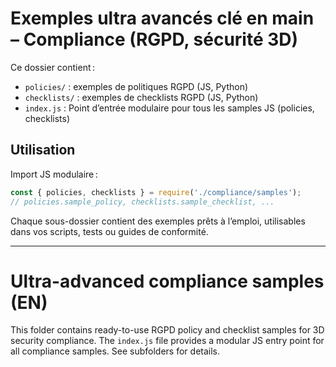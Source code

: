 # Exemples ultra avancés clé en main – Compliance (RGPD, sécurité 3D)

Ce dossier contient :
- `policies/` : exemples de politiques RGPD (JS, Python)
- `checklists/` : exemples de checklists RGPD (JS, Python)
- `index.js` : Point d’entrée modulaire pour tous les samples JS (policies, checklists)

## Utilisation

Import JS modulaire :
```js
const { policies, checklists } = require('./compliance/samples');
// policies.sample_policy, checklists.sample_checklist, ...
```

Chaque sous-dossier contient des exemples prêts à l’emploi, utilisables dans vos scripts, tests ou guides de conformité.

---

# Ultra-advanced compliance samples (EN)

This folder contains ready-to-use RGPD policy and checklist samples for 3D security compliance. The `index.js` file provides a modular JS entry point for all compliance samples.
See subfolders for details.
